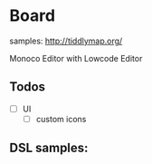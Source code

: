 # Board 

samples: http://tiddlymap.org/

Monoco Editor with Lowcode Editor

## Todos

- [ ] UI
   - [ ] custom icons

## DSL samples:

```

```
